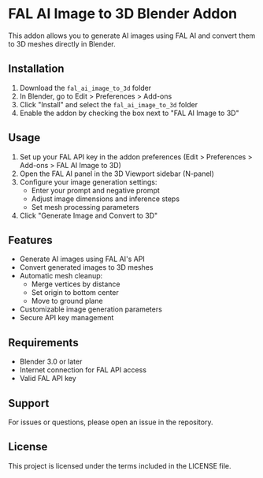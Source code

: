 # FAL AI Image to 3D Blender Addon

This addon allows you to generate AI images using FAL AI and convert them to 3D meshes directly in Blender.

## Installation

1. Download the `fal_ai_image_to_3d` folder
2. In Blender, go to Edit > Preferences > Add-ons
3. Click "Install" and select the `fal_ai_image_to_3d` folder
4. Enable the addon by checking the box next to "FAL AI Image to 3D"

## Usage

1. Set up your FAL API key in the addon preferences (Edit > Preferences > Add-ons > FAL AI Image to 3D)
2. Open the FAL AI panel in the 3D Viewport sidebar (N-panel)
3. Configure your image generation settings:
   - Enter your prompt and negative prompt
   - Adjust image dimensions and inference steps
   - Set mesh processing parameters
4. Click "Generate Image and Convert to 3D"

## Features

- Generate AI images using FAL AI's API
- Convert generated images to 3D meshes
- Automatic mesh cleanup:
  - Merge vertices by distance
  - Set origin to bottom center
  - Move to ground plane
- Customizable image generation parameters
- Secure API key management

## Requirements

- Blender 3.0 or later
- Internet connection for FAL API access
- Valid FAL API key

## Support

For issues or questions, please open an issue in the repository.

## License

This project is licensed under the terms included in the LICENSE file. 
